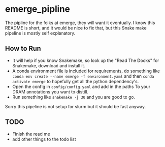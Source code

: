 # emerge_pipline
The pipline for the folks at emerge, they will want it eventually. I know this README is short, and it would be nice to fix that, but this Snake make pipeline is mostly self explanatory. 

## How to Run

 * It will help if you know Snakemake, so look up the "Read The Docks" for Snakemake, download and install it.
 * A conda environment file is included for requirements, do something like `conda env create --name emerge -f environment.yaml` and then `conda activate emerge` to hopefully get all the python dependency's.
 * Open the config in `config/config.yaml` and add in the paths To your DRAM annotations you want to distill.
 * Run something like `snakemake -j 30` and you are good to go.

Sorry this pipeline is not setup for slurm but it should be fast anyway.

## TODO
 * Finish the read me
 * add other things to the todo list
